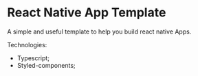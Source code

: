 # React Native App Template

A simple and useful template to help you build react native Apps.

Technologies:

- Typescript;
- Styled-components;
